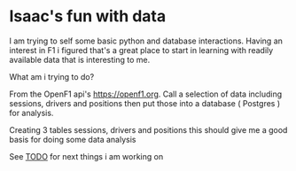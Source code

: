 # Isaac's fun with data
I am trying to self some basic python and database interactions.
Having an interest in F1 i figured that's a great place to start in learning with readily available data that is interesting to me.


What am i trying to do? 

From the OpenF1 api's 
https://openf1.org. Call a selection of data including sessions, drivers and positions then put those into a database ( Postgres ) for analysis.

Creating 3 tables sessions, drivers and positions this should give me a good basis for doing some data analysis  

See [TODO](/TODO.md) for next things i am working on 